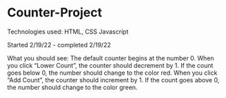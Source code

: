 # Counter-Project
Technologies used: HTML, CSS Javascript

Started 2/19/22 - completed 2/19/22

What you should see:
The default counter begins at the number 0.
When you click “Lower Count”, the counter should decrement by 1. If the count goes below 0, the number should change to the color red.
When you click “Add Count”, the counter should increment by 1. If the count goes above 0, the number should change to the color green.
